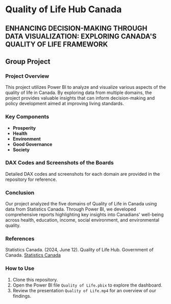 # Quality of Life Hub Canada 

## ENHANCING DECISION-MAKING THROUGH DATA VISUALIZATION: EXPLORING CANADA'S QUALITY OF LIFE FRAMEWORK

## Group Project

### Project Overview
This project utilizes Power BI to analyze and visualize various aspects of the quality of life in Canada. By exploring data from multiple domains, the project provides valuable insights that can inform decision-making and policy development aimed at improving living standards.

### Key Components
- **Prosperity**
- **Health**
- **Environment**
- **Good Governance**
- **Society**

### DAX Codes and Screenshots of the Boards
Detailed DAX codes and screenshots for each domain are provided in the repository for reference.

### Conclusion
Our project analyzed the five domains of Quality of Life in Canada using data from Statistics Canada. Through Power BI, we developed comprehensive reports highlighting key insights into Canadians' well-being across health, education, income, social environment, and environmental quality.

### References
Statistics Canada. (2024, June 12). Quality of Life Hub. Government of Canada. [Statistics Canada](https://www160.statcan.gc.ca/index-eng.htm)

### How to Use
1. Clone this repository.
2. Open the Power BI file `Quality of Life.pbix` to explore the dashboard.
3. Review the presentation `Quality of Life.mp4` for an overview of our findings.
